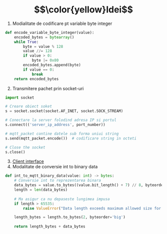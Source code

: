 # $$\color{yellow}Idei$$
1. Modialitate de codificare pt variable byte integer
```Python
def encode_variable_byte_integer(value):
    encoded_bytes = bytearray()
    while True:
        byte = value % 128
        value //= 128
        if value > 0:
            byte |= 0x80
        encoded_bytes.append(byte)
        if value == 0:
            break
    return encoded_bytes
```

2. Transmitere pachet prin socket-uri
```Python
import socket

# Creare obiect soket
s = socket.socket(socket.AF_INET, socket.SOCK_STREAM)

# Conectare la server folodind adresa IP si portul
s.connect(('server_ip_address', port_number))

# mqtt_packet contine datele sub forma uniui string
s.send(mqtt_packet.encode())  # codificare string in octeti

# Close the socket
s.close()

```
3. [Client interface](https://www.wut.de/e-577ww-07-apus-000.php)
4. Modalitate de conversie int to binary data
```Python
def int_to_mqtt_binary_data(value: int) -> bytes:
    # Conversie int to reprezentarea binara 
    data_bytes = value.to_bytes((value.bit_length() + 7) // 8, byteorder='big')
    length = len(data_bytes)
    
    # Ma asigur ca nu depaseste lungimea impusa
    if length > 65535:
        raise ValueError("Data length exceeds maximum allowed size for MQTT binary data.")

    length_bytes = length.to_bytes(2, byteorder='big')
    
    return length_bytes + data_bytes
```